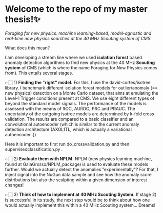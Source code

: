 # Welcome to the repo of my master thesis!✨

*Foraging for new physics: machine learning-based, model-agnostic and real-time new physics searches at the 40 MHz Scouting system of CMS.*

What does this mean?

I am developing a stream line where we used **isolation forest** based anomaly detection algorithms to find new physics at the 40 MHz **Scouting system** of CMS (which is where the name Foraging for New Physics comes from). This entails several stages.

👉🏻  1) **Finding the "right" model.** For this, I use the david-cortes/isotree library. I benchmark different isolation forest models for outlier/anomaly (== new physics) detection on a Monte Carlo dataset, that aims at emulating the Level-1 Trigger conditions present at CMS. We use eight different types of beyond the standard model signals. The performance of the models is assessed with the means of ROC, AUROC, PRC and PRAUC. The uncertainty of the outgoing isotree models are determined by k-fold cross validation. The results are compared to a basic classifier and an convolutional autoencoder (which is similar to the current anomaly detection architecture (AXOL1TL, which is actually a variational autoencoder..))

Here it is important to first run do_crossvalidation.py and then supervisedclassification.py .

👉🏻  2) **Evaluate them with NPLM.** NPLM (new physics learning machine, found at GaiaGrosso/NPLM_package) is used to evaluate these models further. Would we actually detect the anomalies "experimentally"? For that, I inject signal into the NuGun data sample and see how the anomaly score distributions but also the sculpting within a given dimension of interest changes!

👉🏻  3) **Think of how to implement at 40 MHz Scouting System.** If stage 2) is successful in its study, the next step would be to think about how one would actually implement this within a 40 MHz Scouting system... Dreams!

